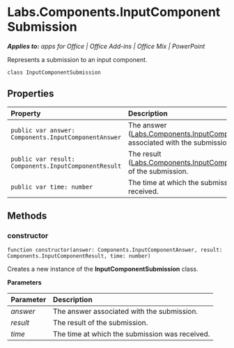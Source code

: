 
# Labs.Components.InputComponentSubmission

 _**Applies to:** apps for Office | Office Add-ins | Office Mix | PowerPoint_

Represents a submission to an input component.

```
class InputComponentSubmission
```


## Properties


|Property|Description|
|:-----|:-----|
| `public var answer: Components.InputComponentAnswer`|The answer ([Labs.Components.InputComponentAnswer](../../reference/office-mix/labs.components.inputcomponentanswer.md)) associated with the submission.|
| `public var result: Components.InputComponentResult`|The result ([Labs.Components.InputComponentResult](../../reference/office-mix/labs.components.inputcomponentresult.md)) of the submission.|
| `public var time: number`|The time at which the submission was received.|

## Methods




### constructor

 `function constructor(answer: Components.InputComponentAnswer, result: Components.InputComponentResult, time: number)`

Creates a new instance of the  **InputComponentSubmission** class.

 **Parameters**


|Parameter|Description|
|:-----|:-----|
| _answer_|The answer associated with the submission.|
| _result_|The result of the submission.|
| _time_|The time at which the submission was received.|

